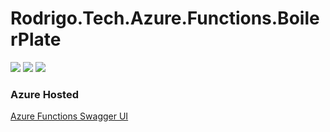 # Rodrigo.Tech.Azure.Functions.BoilerPlate

![](https://camo.githubusercontent.com/390010645fbb336fe2f531ffbb1dacdae6fc2f00e9c16773f371da20352c8a16/68747470733a2f2f696d672e736869656c64732e696f2f6769746875622f6c6963656e73652f6368656e6a642f52656e6465722d43726f77642d4f662d416e696d617465642d43686172616374657273)
![](https://img.shields.io/badge/azure%20functions-v3-brightgreen) 
![](https://vsrm.dev.azure.com/rorroirg/_apis/public/Release/badge/9650e4e5-4a98-4371-8460-252782275fe3/1/1)

### Azure Hosted
[Azure Functions Swagger UI](https://rodrigotechazurefunctionsboilerplate.azurewebsites.net/api/swagger/ui)
